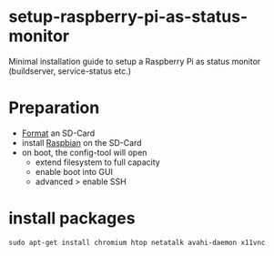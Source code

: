 setup-raspberry-pi-as-status-monitor
====================================

Minimal installation guide to setup a Raspberry Pi as status monitor (buildserver, service-status etc.)

# Preparation
- [Format](https://www.sdcard.org/downloads/formatter_4/) an SD-Card
- install [Raspbian](http://www.raspberrypi.org/downloads) on the SD-Card 
- on boot, the config-tool will open
  - extend filesystem to full capacity
  - enable boot into GUI
  - advanced > enable SSH

# install packages
    sudo apt-get install chromium htop netatalk avahi-daemon x11vnc
    
